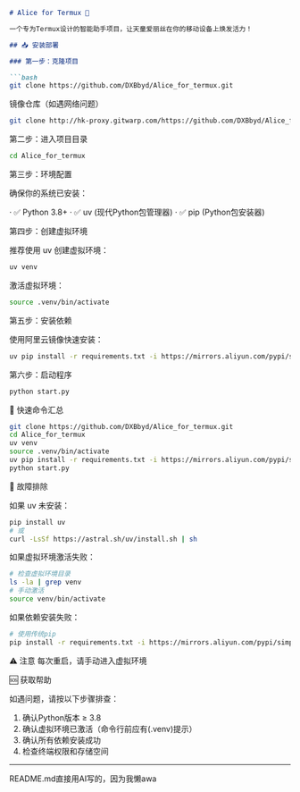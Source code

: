```markdown
# Alice for Termux 🤖

一个专为Termux设计的智能助手项目，让天童爱丽丝在你的移动设备上焕发活力！

## 📥 安装部署

### 第一步：克隆项目

```bash
git clone https://github.com/DXBbyd/Alice_for_termux.git
```

镜像仓库（如遇网络问题）

```bash
git clone http://hk-proxy.gitwarp.com/https://github.com/DXBbyd/Alice_for_termux.git
```

第二步：进入项目目录

```bash
cd Alice_for_termux
```

第三步：环境配置

确保你的系统已安装：

· ✅ Python 3.8+
· ✅ uv (现代Python包管理器)
· ✅ pip (Python包安装器)

第四步：创建虚拟环境

推荐使用 uv 创建虚拟环境：

```bash
uv venv
```

激活虚拟环境：

```bash
source .venv/bin/activate
```

第五步：安装依赖

使用阿里云镜像快速安装：

```bash
uv pip install -r requirements.txt -i https://mirrors.aliyun.com/pypi/simple
```

第六步：启动程序

```bash
python start.py
```

🎯 快速命令汇总

```bash
git clone https://github.com/DXBbyd/Alice_for_termux.git
cd Alice_for_termux
uv venv
source .venv/bin/activate
uv pip install -r requirements.txt -i https://mirrors.aliyun.com/pypi/simple
python start.py
```

🔧 故障排除

如果 uv 未安装：

```bash
pip install uv
# 或
curl -LsSf https://astral.sh/uv/install.sh | sh
```

如果虚拟环境激活失败：

```bash
# 检查虚拟环境目录
ls -la | grep venv
# 手动激活
source venv/bin/activate
```

如果依赖安装失败：

```bash
# 使用传统pip
pip install -r requirements.txt -i https://mirrors.aliyun.com/pypi/simple
```

⚠️ 注意
每次重启，请手动进入虚拟环境

🆘 获取帮助

如遇问题，请按以下步骤排查：

1. 确认Python版本 ≥ 3.8
2. 确认虚拟环境已激活（命令行前应有(.venv)提示）
3. 确认所有依赖安装成功
4. 检查终端权限和存储空间

---
README.md直接用AI写的，因为我懒awa
